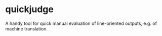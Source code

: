 # quickjudge
A handy tool for quick manual evaluation of line-oriented outputs, e.g. of machine translation.
